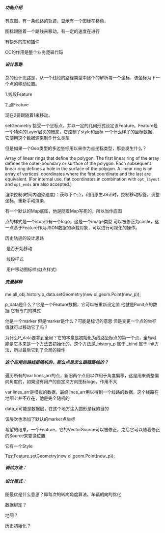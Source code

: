 ##### 功能介绍

有底图，有一条线路的轨迹，显示有一个图标在移动，

图标跟随着一个路线来移动，有一定的速度在进行

有额外的库和插件

CC的作用是整个业务逻辑代码



##### 设计思路

总的设计思路是，从一个线段的路径类型中逐个的解析每一个坐标，该坐标为下一个点的移动位置。

1.线段Feature

2.点Feature 

现在2要跟随着1来移动。

setGeometry 接受一个坐标点，并以一定的几何形式设定该Feature。Feature是一个特殊的Layer层次的概念，它控制了style和坐标 一个什么样子的坐标数据，它便用这个数据源来制作什么类型

但是如果一个Geo类型的多边坐标用以来作为点坐标类型，那会发生什么？

Array of linear rings that define the polygon. The first linear ring of the array defines the outer-boundary or surface of the polygon. Each subsequent linear ring defines a hole in the surface of the polygon. A linear ring is an array of vertices' coordinates where the first coordinate and the last are equivalent. (For internal use, flat coordinates in combination with `opt_layout` and `opt_ends` are also accepted.)

渲染控制(时间内渲染速度)：获取下个点，利用原生JS计时，控制移动标签，调整坐标，重新手动渲染，

有一个默认的Map底图，他是随着Map写死的，所以当作底图

点的样式是一个icon带有一个logo，这是一个image类型 可以被修正为circle，这一点基于Feature作为JSON数据的承载对象，可以进行可视化的操作。

历史轨迹的设计思路

​	是否开始移动

​		线段样式

​		用户移动图标样式(点样式)





##### 变量解释

me.all_obj.history.p_data.setGeometry(new ol.geom.Point(new_p));

p_data是什么？它是一个Feature数据，它可以被重新设定值 他就是Ponit点的数据 它有专门的样式

他是一个marker 但是marker是什么？可能是标记的意思 但是变更一个点的坐标值就可以移动它了吗？

为什么P_data要拿到全局？它的本意是初始化为线路坐标点的第一个点，全局可能是它本来是一个方法去初始化的，这个方法是_history_p 属于 _bind 属于  init方法，所以最后它到了全局的操作

##### 这个应用的路线是随机的，那么点是怎么跟随路线的？

遍历所有的var lines_arr的点，新旧两个点用以作用于角度偏移，这是用来调整偏向角度的，如果没有用户的自定义方向图标logo，作用不大

var lines_arr是模拟的数据，最终lines_arr用以得到一个线路的数据，这个线路在地图上并不存在，他是完全随机的

data_c可能是数据层，在这个地方注入圆形是我的目的

该层次也添加了默认的marker点坐标

希望的结果，一个Feature，它的VectorSource可以被修正，之后它可以随着修正的Source来变换位置

它有一个Style

TestFeature.setGeometry(new ol.geom.Point(new_p));



##### 调试方法：



##### 设计模式：

图最优是什么意思？即每次的转向角度算法。车辆朝向的优化

数据绑定？

地图？

历史初始化？



